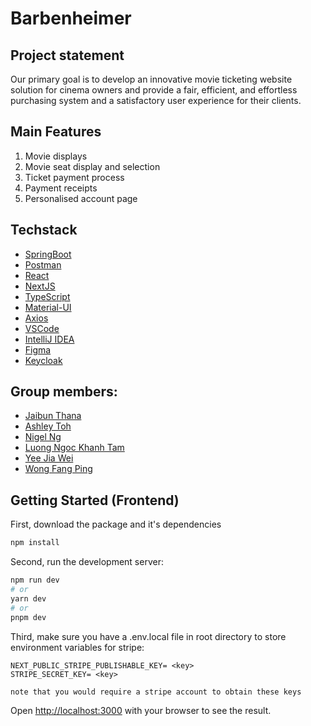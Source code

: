 # Barbenheimer

## Project statement
Our primary goal is to develop an innovative movie ticketing website solution for cinema owners and provide a fair, efficient, and effortless purchasing system and a satisfactory user experience for their clients.

## Main Features
1) Movie displays
2) Movie seat display and selection
3) Ticket payment process
4) Payment receipts
5) Personalised account page

## Techstack
* [SpringBoot](https://spring.io/)
* [Postman](https://www.postman.com/)
* [React](https://reactjs.org/)
* [NextJS](https://nextjs.org/)
* [TypeScript](https://www.typescriptlang.org/)
* [Material-UI](https://mui.com/)
* [Axios](https://axios-http.com/)
* [VSCode](https://code.visualstudio.com/)
* [IntelliJ IDEA](https://www.jetbrains.com/idea/)
* [Figma](https://www.figma.com/)
* [Keycloak](https://www.keycloak.org/)
  
## Group members:
- [Jaibun Thana](https://github.com/EddyEhhh)
- [Ashley Toh](https://github.com/ashleyyytjh)
- [Nigel Ng](https://github.com/hoogabooga1109)
- [Luong Ngoc Khanh Tam](https://github.com/CANDYTAM)
- [Yee Jia Wei](https://github.com/yjwrjh)
- [Wong Fang Ping](https://github.com/wfanggg)

## Getting Started (Frontend)
First, download the package and it's dependencies
```bash
npm install
```
Second, run the development server:

```bash
npm run dev
# or
yarn dev
# or
pnpm dev
```

Third, make sure you have a .env.local file in root directory to store environment variables for stripe:
```
NEXT_PUBLIC_STRIPE_PUBLISHABLE_KEY= <key>
STRIPE_SECRET_KEY= <key>

note that you would require a stripe account to obtain these keys
```
Open [http://localhost:3000](http://localhost:3000) with your browser to see the result.

<!---
## Learn More

To learn more about Next.js, take a look at the following resources:

- [Next.js Documentation](https://nextjs.org/docs) - learn about Next.js features and API.
- [Learn Next.js](https://nextjs.org/learn) - an interactive Next.js tutorial.

You can check out [the Next.js GitHub repository](https://github.com/vercel/next.js/) - your feedback and contributions are welcome!

## Deploy on Vercel

The easiest way to deploy your Next.js app is to use the [Vercel Platform](https://vercel.com/new?utm_medium=default-template&filter=next.js&utm_source=create-next-app&utm_campaign=create-next-app-readme) from the creators of Next.js.

Check out our [Next.js deployment documentation](https://nextjs.org/docs/deployment) for more details.
--->

